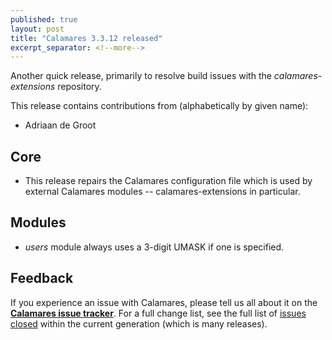 ```yaml
---
published: true
layout: post
title: "Calamares 3.3.12 released"
excerpt_separator: <!--more-->
---
```


Another quick release, primarily to resolve build issues with the *calamares-extensions* repository.

<!--more-->

This release contains contributions from (alphabetically by given name):
 - Adriaan de Groot

## Core ##
 - This release repairs the Calamares configuration file which is
   used by external Calamares modules -- calamares-extensions in particular.

## Modules ##
 - *users* module always uses a 3-digit UMASK if one is specified.

## Feedback ##

If you experience an issue with Calamares, please tell us all about it
on the [**Calamares issue tracker**][1]. For a full change list, see
the full list of [issues closed][2] within the current generation (which is many releases).

[1]: https://github.com/calamares/calamares/issues
[2]: https://github.com/calamares/calamares/milestone/83
